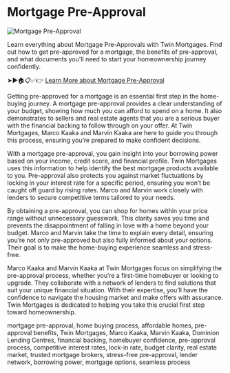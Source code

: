 # Mortgage Pre-Approval

![Mortgage Pre-Approval](https://twinmortgages.com/wp-content/uploads/2025/01/Pre-Approval.jpg)

Learn everything about Mortgage Pre-Approvals with Twin Mortgages. Find out how to get pre-approved for a mortgage, the benefits of pre-approval, and what documents you'll need to start your homeownership journey confidently.

➤►🏠📋✅👉 [Learn More about Mortgage Pre-Approval](https://twinmortgages.com/services/pre-approval/)

Getting pre-approved for a mortgage is an essential first step in the home-buying journey. A mortgage pre-approval provides a clear understanding of your budget, showing how much you can afford to spend on a home. It also demonstrates to sellers and real estate agents that you are a serious buyer with the financial backing to follow through on your offer. At Twin Mortgages, Marco Kaaka and Marvin Kaaka are here to guide you through this process, ensuring you’re prepared to make confident decisions.

With a mortgage pre-approval, you gain insight into your borrowing power based on your income, credit score, and financial profile. Twin Mortgages uses this information to help identify the best mortgage products available to you. Pre-approval also protects you against market fluctuations by locking in your interest rate for a specific period, ensuring you won’t be caught off guard by rising rates. Marco and Marvin work closely with lenders to secure competitive terms tailored to your needs.

By obtaining a pre-approval, you can shop for homes within your price range without unnecessary guesswork. This clarity saves you time and prevents the disappointment of falling in love with a home beyond your budget. Marco and Marvin take the time to explain every detail, ensuring you’re not only pre-approved but also fully informed about your options. Their goal is to make the home-buying experience seamless and stress-free.

Marco Kaaka and Marvin Kaaka at Twin Mortgages focus on simplifying the pre-approval process, whether you’re a first-time homebuyer or looking to upgrade. They collaborate with a network of lenders to find solutions that suit your unique financial situation. With their expertise, you’ll have the confidence to navigate the housing market and make offers with assurance. Twin Mortgages is dedicated to helping you take this crucial first step toward homeownership.

mortgage pre-approval, home buying process, affordable homes, pre-approval benefits, Twin Mortgages, Marco Kaaka, Marvin Kaaka, Dominion Lending Centres, financial backing, homebuyer confidence, pre-approval process, competitive interest rates, lock-in rate, budget clarity, real estate market, trusted mortgage brokers, stress-free pre-approval, lender network, borrowing power, mortgage options, seamless process
